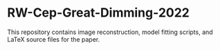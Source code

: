 # RW-Cep-Great-Dimming-2022
This repository contains image reconstruction, model fitting scripts, and LaTeX source files for the paper.
